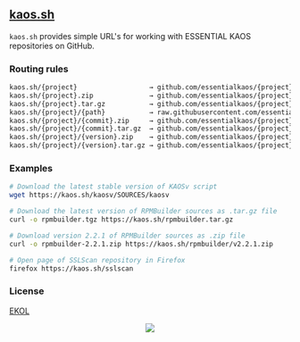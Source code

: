 ## [kaos.sh](https://kaos.sh)

`kaos.sh` provides simple URL's for working with ESSENTIAL KAOS repositories on GitHub.

### Routing rules

```perl
kaos.sh/{project}                  → github.com/essentialkaos/{project}
kaos.sh/{project}.zip              → github.com/essentialkaos/{project}/archive/master.zip
kaos.sh/{project}.tar.gz           → github.com/essentialkaos/{project}/archive/master.tar.gz
kaos.sh/{project}/{path}           → raw.githubusercontent.com/essentialkaos/{project}/master/{path}
kaos.sh/{project}/{commit}.zip     → github.com/essentialkaos/{project}/archive/{commit}.zip
kaos.sh/{project}/{commit}.tar.gz  → github.com/essentialkaos/{project}/archive/{commit}.tar.gz
kaos.sh/{project}/{version}.zip    → github.com/essentialkaos/{project}/archive/{version}.zip
kaos.sh/{project}/{version}.tar.gz → github.com/essentialkaos/{project}/archive/{version}.tar.gz
```

### Examples

```bash
# Download the latest stable version of KAOSv script
wget https://kaos.sh/kaosv/SOURCES/kaosv
```

```bash
# Download the latest version of RPMBuilder sources as .tar.gz file
curl -o rpmbuilder.tgz https://kaos.sh/rpmbuilder.tar.gz
```

```bash
# Download version 2.2.1 of RPMBuilder sources as .zip file
curl -o rpmbuilder-2.2.1.zip https://kaos.sh/rpmbuilder/v2.2.1.zip
```

```bash
# Open page of SSLScan repository in Firefox
firefox https://kaos.sh/sslscan
```

### License

[EKOL](https://essentialkaos.com/ekol)

<p align="center"><a href="https://essentialkaos.com"><img src="https://gh.kaos.st/ekgh.svg"/></a></p>
